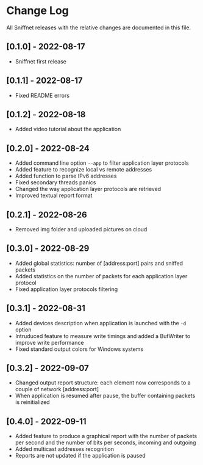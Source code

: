 # Change Log
All Sniffnet releases with the relative changes are documented in this file.
 
## [0.1.0] - 2022-08-17
  
- Sniffnet first release


## [0.1.1] - 2022-08-17
  
- Fixed README errors


## [0.1.2] - 2022-08-18
  
- Added video tutorial about the application


## [0.2.0] - 2022-08-24
  
- Added command line option `--app` to filter application layer protocols
- Added feature to recognize local vs remote addresses 
- Added function to parse IPv6 addresses
- Fixed secondary threads panics
- Changed the way application layer protocols are retrieved
- Improved textual report format


## [0.2.1] - 2022-08-26

- Removed img folder and uploaded pictures on cloud


## [0.3.0] - 2022-08-29

- Added global statistics: number of [address:port] pairs and sniffed packets
- Added statistics on the number of packets for each application layer protocol
- Fixed application layer protocols filtering


## [0.3.1] - 2022-08-31

- Added devices description when application is launched with the `-d` option
- Intruduced feature to measure write timings and added a BufWriter to improve write performance
- Fixed standard output colors for Windows systems


## [0.3.2] - 2022-09-07

- Changed output report structure: each element now corresponds to a couple of network [address:port]
- When application is resumed after pause, the buffer containing packets is reinitialized


## [0.4.0] - 2022-09-11

- Added feature to produce a graphical report with the number of packets per second and the number of bits per seconds, incoming and outgoing
- Added multicast addresses recognition
- Reports are not updated if the application is paused
